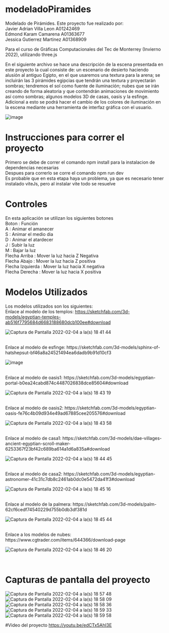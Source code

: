 # modeladoPiramides
Modelado de Pirámides.
Este proyecto fue realizado por: <br> Javier Adrian Villa Leon A01242469 <br> Edmond Karam Camarena A01363677 <br> Jessica Gutierrez Martinez A01368909

Para el curso de Gráficas Computacionales del Tec de Monterrey (Invierno 2022), utilizando three.js

En el siguiente archivo se hace una descripción de la escena presentada en este proyecto la cual consiste de: un escenario de desierto haciendo alusión al antiguo Egipto, en el que usaremos una textura para la arena; se incluirán las 3 pirámides egipcias que tendrán una textura y proyectarán sombras; tendremos el sol como fuente de iluminación; nubes que se irán creando de forma aleatoria y que contendrán animaciones de movimiento así como sombras; algunos modelos 3D de casas, oasis y la esfinge. Adicional a esto se podrá hacer el cambio de los colores de iluminación en la escena mediante una herramienta de interfaz gráfica con el usuario.

![image](https://user-images.githubusercontent.com/71946314/152613087-3f3142d8-0721-46a5-a86b-175cdde3028e.png)

# Instrucciones para correr el proyecto
Primero se debe de correr el comando npm install para la instalacion de dependencias necesarias <br>
Despues para correrlo se corre el comando npm run dev <br>
Es probable que en esta etapa haya un problema, ya que es necesario tener instalado viteJs, pero al instalar vite todo se resuelve <br>

# Controles
En esta aplicación se utilizan los siguientes botones <br>
Boton : Función <br>
A : Animar el amanecer <br>
S : Animar el medio dia <br>
D : Animar el atardecer <br>
J : Subir la luz <br>
M : Bajar la luz <br>
Flecha Arriba : Mover la luz hacia Z Negativa <br>
Flecha Abajo : Mover la luz hacia Z positiva <br>
Flecha Izquierda : Mover la luz hacia X negativa <br>
Flecha Derecha : Mover la luz hacia X positiva <br>

# Modelos Utilizados
Los modelos utilizados son los siguientes:
<br>
Enlace al modelo de los templos: https://sketchfab.com/3d-models/egyptian-temples-ab516f7795684d6683188680dcb100ee#download

![Captura de Pantalla 2022-02-04 a la(s) 18 41 44](https://user-images.githubusercontent.com/43384976/152621201-3d2601cb-03c4-4cfb-b102-a6f978340f0e.png)

<br>
Enlace al modelo de esfinge: https://sketchfab.com/3d-models/sphinx-of-hatshepsut-bf46a8a24521494ea6dadb9b91d10cf3

![image](https://user-images.githubusercontent.com/43384976/152621246-7368d1d5-0fee-45c1-a9ce-ab65ff9415ac.png)

<br>
Enlace al modelo de oasis1: https://sketchfab.com/3d-models/egyptian-portal-b0ea24cabd874c4487026838dce85604#download

![Captura de Pantalla 2022-02-04 a la(s) 18 43 19](https://user-images.githubusercontent.com/43384976/152621285-f0a4681e-0338-4631-b6c4-bca4fbc1e64f.png)

<br>
Enlace al modelo de oasis2: https://sketchfab.com/3d-models/egyptian-oasis-fe76c4b09d934e49ad67885cee205576#download

![Captura de Pantalla 2022-02-04 a la(s) 18 43 58](https://user-images.githubusercontent.com/43384976/152621327-dc3018d1-d78a-45fa-8ad9-c51269dd9bcd.png)

<br>
Enlace al modelo de casa1: https://sketchfab.com/3d-models/dae-villages-ancient-egyptian-scroll-maker-6253367f23bf42c689ba614a1d6a835a#download

![Captura de Pantalla 2022-02-04 a la(s) 18 44 45](https://user-images.githubusercontent.com/43384976/152621356-97d5e439-eb15-4b15-8f45-3eb8ff43908f.png)

<br>
Enlace al modelo de casa2: https://sketchfab.com/3d-models/egyptian-astronomer-41c31c7db8c2461ab0dc0e5472da41f3#download

![Captura de Pantalla 2022-02-04 a la(s) 18 45 16](https://user-images.githubusercontent.com/43384976/152621382-f2b27c87-294d-4ac1-8f55-12daa25e5acf.png)

<br>
Enlace al modelo de la palmera: https://sketchfab.com/3d-models/palm-62cf6cedf74540229d755b0db3df381d

![Captura de Pantalla 2022-02-04 a la(s) 18 45 44](https://user-images.githubusercontent.com/43384976/152621403-c05d04b2-8057-469d-bab1-cbd4bda5a1b7.png)

<br>
Enlace a los modelos de nubes: https://www.cgtrader.com/items/644366/download-page

![Captura de Pantalla 2022-02-04 a la(s) 18 46 20](https://user-images.githubusercontent.com/43384976/152621435-6e2bd824-5548-41e1-becc-16fb8f7e2113.png)

<br>

# Capturas de pantalla del proyecto
![Captura de Pantalla 2022-02-04 a la(s) 18 57 48](https://user-images.githubusercontent.com/43384976/152621970-1bf30b97-21e7-4927-a00b-3400a9444f0a.png)
<br>
![Captura de Pantalla 2022-02-04 a la(s) 18 58 09](https://user-images.githubusercontent.com/43384976/152621988-0f000875-e237-4a27-a12e-237f06fa06a6.png)
<br>
![Captura de Pantalla 2022-02-04 a la(s) 18 58 36](https://user-images.githubusercontent.com/43384976/152622005-11e2b2b9-e2b2-4b42-8087-df58ae40cf67.png)
<br>
![Captura de Pantalla 2022-02-04 a la(s) 18 59 33](https://user-images.githubusercontent.com/43384976/152622052-d6690c00-c986-48c1-9b3b-a08a85307599.png)
<br>
![Captura de Pantalla 2022-02-04 a la(s) 18 59 58](https://user-images.githubusercontent.com/43384976/152622076-2be4dfdb-cc66-4ca2-a8ab-e58c17c0c3dc.png)

#Video del proyecto
https://youtu.be/edCTx5AhI3E
